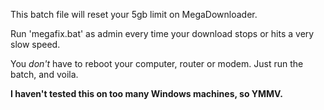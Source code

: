 This batch file will reset your 5gb limit on MegaDownloader.

Run 'megafix.bat' as admin every time your download stops or hits a very slow speed.

You *don't* have to reboot your computer, router or modem.
Just run the batch, and voila.

**I haven't tested this on too many Windows machines, so YMMV.**
